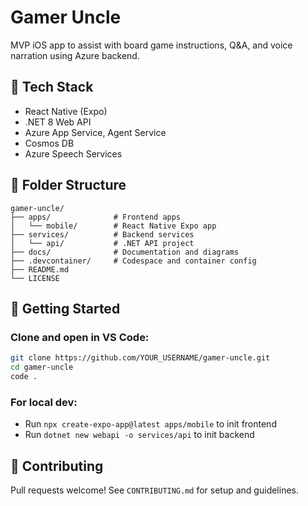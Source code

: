 # Gamer Uncle

MVP iOS app to assist with board game instructions, Q&A, and voice narration using Azure backend.

## 🧱 Tech Stack

- React Native (Expo)
- .NET 8 Web API
- Azure App Service, Agent Service
- Cosmos DB
- Azure Speech Services

## 📁 Folder Structure

```
gamer-uncle/
├── apps/              # Frontend apps
│   └── mobile/        # React Native Expo app
├── services/          # Backend services
│   └── api/           # .NET API project
├── docs/              # Documentation and diagrams
├── .devcontainer/     # Codespace and container config
├── README.md
└── LICENSE
```

## 🚀 Getting Started

### Clone and open in VS Code:

```bash
git clone https://github.com/YOUR_USERNAME/gamer-uncle.git
cd gamer-uncle
code .
```

### For local dev:

- Run `npx create-expo-app@latest apps/mobile` to init frontend
- Run `dotnet new webapi -o services/api` to init backend

## 🤝 Contributing

Pull requests welcome! See `CONTRIBUTING.md` for setup and guidelines.
